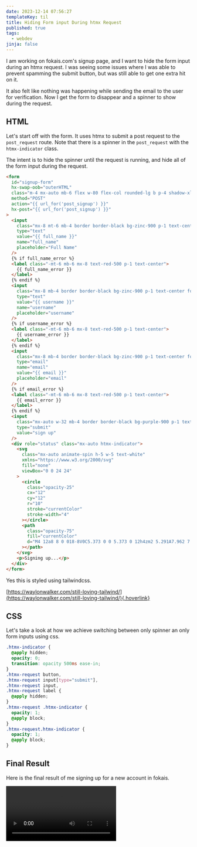 ```yaml
---
date: 2023-12-14 07:56:27
templateKey: til
title: Hiding Form input During htmx Request
published: true
tags:
  - webdev
jinja: false
---
```


I am working on fokais.com's signup page, and I want to hide the form input during
an htmx request. I was seeing some issues where I was able to prevent spamming
the submit button, but was still able to get one extra hit on it.

It also felt like nothing was happening while sending the email to the user for
verification. Now I get the form to disappear and a spinner to show during the
request.

## HTML

Let's start off with the form. It uses htmx to submit a post request to the
`post_request` route. Note that there is a spinner in the `post_request` with the
`htmx-indicator` class.

The intent is to hide the spinner until the request is running, and hide all of
the form input during the request.

```html
<form
  id="signup-form"
  hx-swap-oob="outerHTML"
  class="m-4 mx-auto mb-6 flex w-80 flex-col rounded-lg b p-4 shadow-xlc shadow-cyan-500/10"
  method="POST"
  action="{{ url_for('post_signup') }}"
  hx-post="{{ url_for('post_signup') }}"
>
  <input
    class="mx-8 mt-6 mb-4 border border-black bg-zinc-900 p-1 text-center focus:bg-zinc-800"
    type="text"
    value="{{ full_name }}"
    name="full_name"
    placeholder="Full Name"
  />
  {% if full_name_error %}
  <label class="-mt-6 mb-6 mx-8 text-red-500 p-1 text-center">
    {{ full_name_error }}
  </label>
  {% endif %}
  <input
    class="mx-8 mb-4 border border-black bg-zinc-900 p-1 text-center focus:bg-zinc-800"
    type="text"
    value="{{ username }}"
    name="username"
    placeholder="username"
  />
  {% if username_error %}
  <label class="-mt-6 mb-6 mx-8 text-red-500 p-1 text-center">
    {{ username_error }}
  </label>
  {% endif %}
  <input
    class="mx-8 mb-4 border border-black bg-zinc-900 p-1 text-center focus:bg-zinc-800"
    type="email"
    name="email"
    value="{{ email }}"
    placeholder="email"
  />
  {% if email_error %}
  <label class="-mt-6 mb-6 mx-8 text-red-500 p-1 text-center">
    {{ email_error }}
  </label>
  {% endif %}
  <input
    class="mx-auto w-32 mb-4 border border-black bg-purple-900 p-1 text-center focus:bg-zinc-800"
    type="submit"
    value="sign up"
  />
  <div role="status" class="mx-auto htmx-indicator">
    <svg
      class="mx-auto animate-spin h-5 w-5 text-white"
      xmlns="https://www.w3.org/2000/svg"
      fill="none"
      viewBox="0 0 24 24"
    >
      <circle
        class="opacity-25"
        cx="12"
        cy="12"
        r="10"
        stroke="currentColor"
        stroke-width="4"
      ></circle>
      <path
        class="opacity-75"
        fill="currentColor"
        d="M4 12a8 8 0 018-8V0C5.373 0 0 5.373 0 12h4zm2 5.291A7.962 7.962 0 014 12H0c0 3.042 1.135 5.824 3 7.938l3-2.647z"
      ></path>
    </svg>
    <p>Signing up...</p>
  </div>
</form>
```

Yes this is styled using tailwindcss.

[https://waylonwalker.com/still-loving-tailwind/](https://waylonwalker.com/still-loving-tailwind/){.hoverlink}

## CSS

Let's take a look at how we achieve switching between only spinner an only form
inputs using css.

```css
.htmx-indicator {
  @apply hidden;
  opacity: 0;
  transition: opacity 500ms ease-in;
}
.htmx-request button,
.htmx-request input[type="submit"],
.htmx-request input,
.htmx-request label {
  @apply hidden;
}
.htmx-request .htmx-indicator {
  opacity: 1;
  @apply block;
}
.htmx-request.htmx-indicator {
  opacity: 1;
  @apply block;
}
```

## Final Result

Here is the final result of me signing up for a new account in fokais.

![Final Result](https://images.waylonwalker.com/fokais-signup.mp4)
